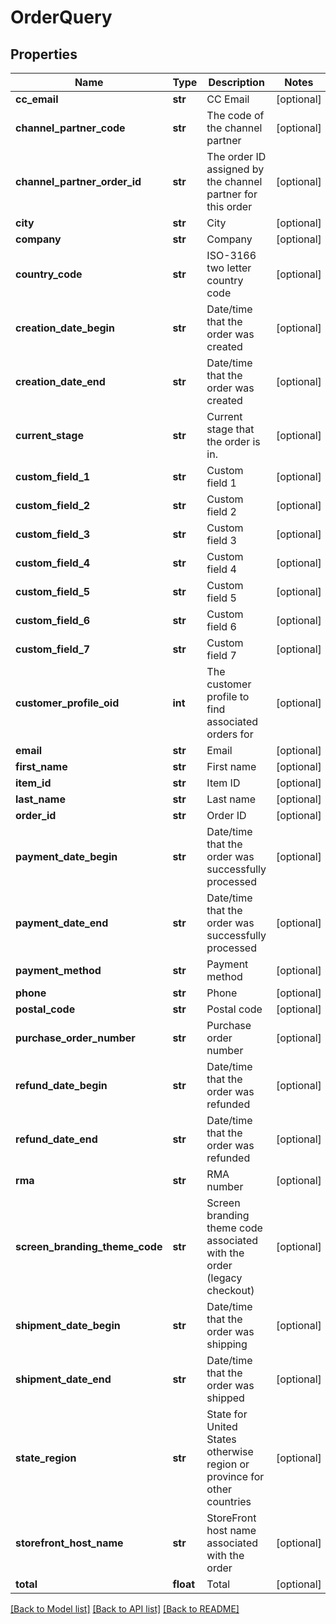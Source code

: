 # OrderQuery

## Properties
Name | Type | Description | Notes
------------ | ------------- | ------------- | -------------
**cc_email** | **str** | CC Email | [optional] 
**channel_partner_code** | **str** | The code of the channel partner | [optional] 
**channel_partner_order_id** | **str** | The order ID assigned by the channel partner for this order | [optional] 
**city** | **str** | City | [optional] 
**company** | **str** | Company | [optional] 
**country_code** | **str** | ISO-3166 two letter country code | [optional] 
**creation_date_begin** | **str** | Date/time that the order was created | [optional] 
**creation_date_end** | **str** | Date/time that the order was created | [optional] 
**current_stage** | **str** | Current stage that the order is in. | [optional] 
**custom_field_1** | **str** | Custom field 1 | [optional] 
**custom_field_2** | **str** | Custom field 2 | [optional] 
**custom_field_3** | **str** | Custom field 3 | [optional] 
**custom_field_4** | **str** | Custom field 4 | [optional] 
**custom_field_5** | **str** | Custom field 5 | [optional] 
**custom_field_6** | **str** | Custom field 6 | [optional] 
**custom_field_7** | **str** | Custom field 7 | [optional] 
**customer_profile_oid** | **int** | The customer profile to find associated orders for | [optional] 
**email** | **str** | Email | [optional] 
**first_name** | **str** | First name | [optional] 
**item_id** | **str** | Item ID | [optional] 
**last_name** | **str** | Last name | [optional] 
**order_id** | **str** | Order ID | [optional] 
**payment_date_begin** | **str** | Date/time that the order was successfully processed | [optional] 
**payment_date_end** | **str** | Date/time that the order was successfully processed | [optional] 
**payment_method** | **str** | Payment method | [optional] 
**phone** | **str** | Phone | [optional] 
**postal_code** | **str** | Postal code | [optional] 
**purchase_order_number** | **str** | Purchase order number | [optional] 
**refund_date_begin** | **str** | Date/time that the order was refunded | [optional] 
**refund_date_end** | **str** | Date/time that the order was refunded | [optional] 
**rma** | **str** | RMA number | [optional] 
**screen_branding_theme_code** | **str** | Screen branding theme code associated with the order (legacy checkout) | [optional] 
**shipment_date_begin** | **str** | Date/time that the order was shipping | [optional] 
**shipment_date_end** | **str** | Date/time that the order was shipped | [optional] 
**state_region** | **str** | State for United States otherwise region or province for other countries | [optional] 
**storefront_host_name** | **str** | StoreFront host name associated with the order | [optional] 
**total** | **float** | Total | [optional] 

[[Back to Model list]](../README.md#documentation-for-models) [[Back to API list]](../README.md#documentation-for-api-endpoints) [[Back to README]](../README.md)


